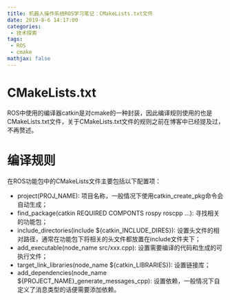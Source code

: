 ```yaml
---
title: 机器人操作系统ROS学习笔记：CMakeLists.txt文件
date: 2019-8-6 14:17:00
categories:
 - 技术探索
tags: 
 - ROS
 - cmake
mathjax: false
---
```


# CMakeLists.txt

ROS中使用的编译器catkin是对cmake的一种封装，因此编译规则使用的也是CMakeLists.txt文件，关于CMakeLists.txt文件的规则之前在博客中已经提及过，不再赘述。

# 编译规则

在ROS功能包中的CMakeLists文件主要包括以下配置项：

- project(PROJ_NAME): 项目名称，一般情况下使用catkin_create_pkg命令会自动生成；
- find_package(catkin REQUIRED COMPONTS rospy roscpp ...): 寻找相关的功能包；
- include_directories(include ${catkin_INCLUDE_DIRES}): 设置头文件的相对路径，通常在功能包下将相关的头文件都放置在include文件夹下；
- add_executable(node_name src/xxx.cpp): 设置需要编译的代码和生成的可执行文件；
- target_link_libraries(node_name ${catkin_LIBRARIES}): 设置链接库；
- add_dependencies(node_name ${PROJECT_NAME}_generate_messages_cpp): 设置依赖，一般情况下自定义了消息类型的话便需要添加依赖。

